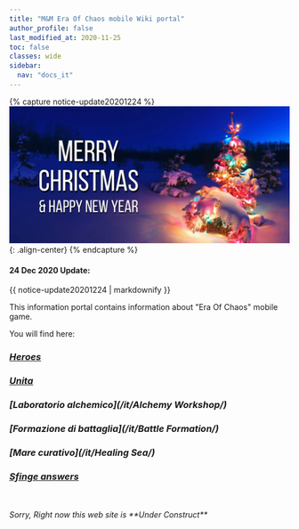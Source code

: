 ```yaml
---
title: "M&M Era Of Chaos mobile Wiki portal"
author_profile: false
last_modified_at: 2020-11-25
toc: false
classes: wide
sidebar:
  nav: "docs_it"
---
```


{% capture notice-update20201224 %}
![image-center](/assets/images/xmass2021.jpg){: .align-center}
{% endcapture %}

<div class="notice--danger">
  <h4 class="no_toc">24 Dec 2020 Update:</h4>
  {{ notice-update20201224 | markdownify }}
</div>

This information portal contains information about "Era Of Chaos" mobile game.



You will find here:
### <i class="fas fa-chess-king"/>  [Heroes](/it/heroes/) 
### <i class="fab fa-optin-monster"/>  [Unita](/it/units/)
### <i class="fas fa-place-of-worship"/>  [Laboratorio alchemico](/it/Alchemy Workshop/)
### <i class="fab fa-battle-net"/> [Formazione di battaglia](/it/Battle Formation/)
### <i class="fas fa-water"/>  [Mare curativo](/it/Healing Sea/)
### <i class="fas fa-question-circle"/>  [Sfinge answers](/it/sphinx/)
<br/>
<br/>
Sorry, Right now this web site is **Under Construct**



